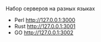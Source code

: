 Набор серверов на разных языках

- Perl http://127.0.0.1:3000
- Rust http://127.0.0.1:3001
- GO http://127.0.0.1:3002